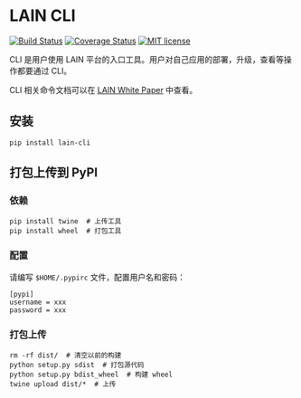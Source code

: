 # LAIN CLI

[![Build Status](https://travis-ci.org/laincloud/lain-cli.svg?branch=master)](https://travis-ci.org/laincloud/lain-cli)
[![Coverage Status](https://coveralls.io/repos/github/laincloud/lain-cli/badge.svg?branch=master)](https://coveralls.io/github/laincloud/lain-cli?branch=master)
[![MIT license](https://img.shields.io/github/license/mashape/apistatus.svg)](https://opensource.org/licenses/MIT)

CLI 是用户使用 LAIN 平台的入口工具。用户对自己应用的部署，升级，查看等操作都要通过 CLI。

CLI 相关命令文档可以在 [LAIN White Paper](https://laincloud.gitbooks.io/white-paper/content/usermanual/sdkandcli.html) 中查看。

## 安装

```
pip install lain-cli
```

## 打包上传到 PyPI

### 依赖

```
pip install twine  # 上传工具
pip install wheel  # 打包工具
```

### 配置

请编写 `$HOME/.pypirc` 文件，配置用户名和密码：

```
[pypi]
username = xxx
password = xxx
```

### 打包上传

```
rm -rf dist/  # 清空以前的构建
python setup.py sdist  # 打包源代码
python setup.py bdist_wheel  # 构建 wheel
twine upload dist/*  # 上传
```
